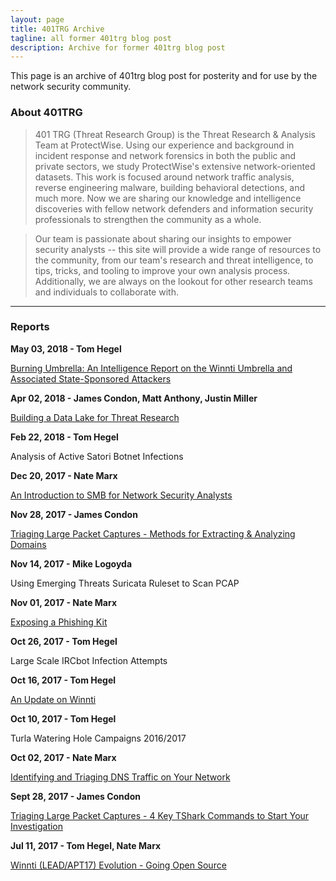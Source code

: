 ```yaml
---
layout: page
title: 401TRG Archive
tagline: all former 401trg blog post
description: Archive for former 401trg blog post
---
```


This page is an archive of 401trg blog post for posterity and for use by the network security community.

### About 401TRG

> 401 TRG (Threat Research Group) is the Threat Research & Analysis Team at ProtectWise. Using our experience and background in incident response and network forensics in both the public and private sectors, we study ProtectWise's extensive network-oriented datasets. This work is focused around network traffic analysis, reverse engineering malware, building behavioral detections, and much more. Now we are sharing our knowledge and intelligence discoveries with fellow network defenders and information security professionals to strengthen the community as a whole.  

> Our team is passionate about sharing our insights to empower security analysts -- this site will provide a wide range of resources to the community, from our team's research and threat intelligence, to tips, tricks, and tooling to improve your own analysis process. Additionally, we are always on the lookout for other research teams and individuals to collaborate with. 

---

### Reports

**May 03, 2018 - Tom Hegel**

[Burning Umbrella: An Intelligence Report on the Winnti Umbrella and Associated State-Sponsored Attackers](pages/burning-umbrella.html)

**Apr 02, 2018 - James Condon, Matt Anthony, Justin Miller**

[Building a Data Lake for Threat Research](pages/building-a-data-lake-for-threat-research.html)

**Feb 22, 2018 - Tom Hegel**

Analysis of Active Satori Botnet Infections

**Dec 20, 2017 - Nate Marx**

[An Introduction to SMB for Network Security Analysts](pages/an-introduction-to-smb-for-network-security-analysts.html)

**Nov 28, 2017 - James Condon**

[Triaging Large Packet Captures - Methods for Extracting & Analyzing Domains](pages/triaging-large-packet-captures-methods-for-extracting-analyzing-domains.html)

**Nov 14, 2017 - Mike Logoyda**

Using Emerging Threats Suricata Ruleset to Scan PCAP

**Nov 01, 2017 - Nate Marx**

[Exposing a Phishing Kit](pages/exposing-a-phishing-kit.html)

**Oct 26, 2017 - Tom Hegel**

Large Scale IRCbot Infection Attempts

**Oct 16, 2017 - Tom Hegel**

[An Update on Winnti](pages/an-update-on-winnti.html)

**Oct 10, 2017 - Tom Hegel**

Turla Watering Hole Campaigns 2016/2017

**Oct 02, 2017 - Nate Marx**

[Identifying and Triaging DNS Traffic on Your Network](pages/identifying-and-triaging-dns-traffic-on-your-network.html)

**Sept 28, 2017 - James Condon**

[Triaging Large Packet Captures - 4 Key TShark Commands to Start Your Investigation](pages/triaging-large-packet-captures-4-key-tshark-commands-to-start-your-investigation.html)

**Jul 11, 2017 - Tom Hegel, Nate Marx**

[Winnti (LEAD/APT17) Evolution - Going Open Source](pages/winnti-evolution-going-open-source.html)
